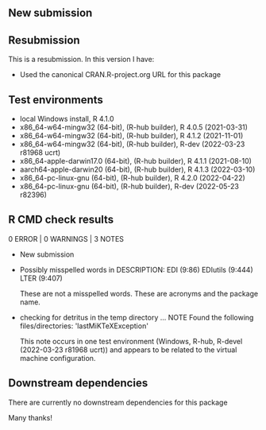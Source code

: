 ## New submission
## Resubmission
This is a resubmission. In this version I have:

* Used the canonical CRAN.R-project.org URL for this package

## Test environments
* local Windows install, R 4.1.0
* x86_64-w64-mingw32 (64-bit), (R-hub builder), R 4.0.5 (2021-03-31)
* x86_64-w64-mingw32 (64-bit), (R-hub builder), R 4.1.2 (2021-11-01)
* x86_64-w64-mingw32 (64-bit), (R-hub builder), R-dev (2022-03-23 r81968 ucrt)
* x86_64-apple-darwin17.0 (64-bit), (R-hub builder), R 4.1.1 (2021-08-10)
* aarch64-apple-darwin20 (64-bit), (R-hub builder), R 4.1.3 (2022-03-10)
* x86_64-pc-linux-gnu (64-bit), (R-hub builder), R 4.2.0 (2022-04-22)
* x86_64-pc-linux-gnu (64-bit), (R-hub builder), R-dev (2022-05-23 r82396)


## R CMD check results
0 ERROR | 0 WARNINGS | 3 NOTES

* New submission

* Possibly misspelled words in DESCRIPTION:
  EDI (9:86)
  EDIutils (9:444)
  LTER (9:407)
  
  These are not a misspelled words. These are acronyms and the package name.
  
* checking for detritus in the temp directory ... NOTE
  Found the following files/directories:
  'lastMiKTeXException'

  This note occurs in one test environment (Windows, R-hub, R-devel (2022-03-23 r81968 ucrt)) and appears to be related to the virtual machine configuration.

## Downstream dependencies
There are currently no downstream dependencies for this package

Many thanks!
